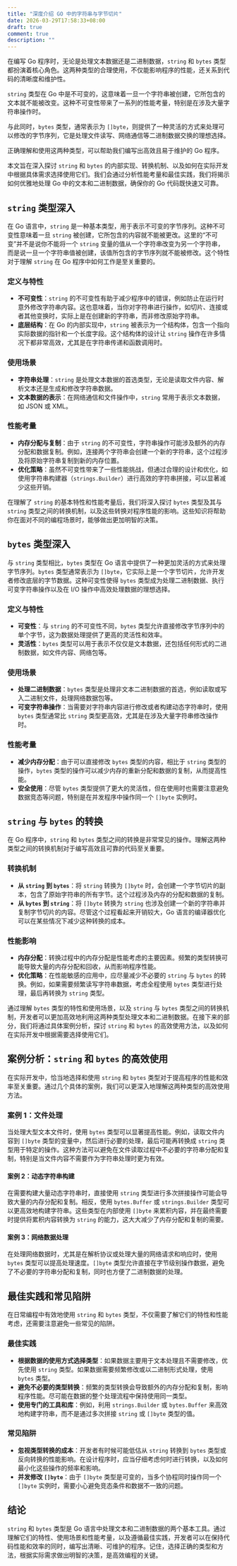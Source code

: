 ```yaml
---
title: "深度介绍 GO 中的字符串与字节切片"
date: 2026-03-29T17:58:33+08:00
draft: true
comment: true
description: ""
---
```


在编写 Go 程序时，无论是处理文本数据还是二进制数据，`string` 和 `bytes` 类型都扮演着核心角色。这两种类型的合理使用，不仅能影响程序的性能，还关系到代码的清晰度和维护性。

`string` 类型在 Go 中是不可变的，这意味着一旦一个字符串被创建，它所包含的文本就不能被改变。这种不可变性带来了一系列的性能考量，特别是在涉及大量字符串操作时。

与此同时，`bytes` 类型，通常表示为 `[]byte`，则提供了一种灵活的方式来处理可以修改的字节序列，它是处理文件读写、网络通信等二进制数据交换的理想选择。

正确理解和使用这两种类型，可以帮助我们编写出高效且易于维护的 Go 程序。

本文旨在深入探讨 `string` 和 `bytes` 的内部实现、转换机制、以及如何在实际开发中根据具体需求选择使用它们。我们会通过分析性能考量和最佳实践，我们将揭示如何优雅地处理 Go 中的文本和二进制数据，确保你的 Go 代码既快速又可靠。

## `string` 类型深入

在 Go 语言中，`string` 是一种基本类型，用于表示不可变的字节序列。这种不可变性意味着一旦 `string` 被创建，它所包含的内容就不能被更改。这里的“不可变”并不是说你不能将一个 `string` 变量的值从一个字符串改变为另一个字符串，而是说一旦一个字符串值被创建，该值所包含的字节序列就不能被修改。这个特性对于理解 `string` 在 Go 程序中如何工作是至关重要的。

### 定义与特性

- **不可变性**：`string` 的不可变性有助于减少程序中的错误，例如防止在运行时意外修改字符串内容。这也意味着，当你对字符串进行操作，如切片、连接或者其他变换时，实际上是在创建新的字符串，而非修改原始字符串。
- **底层结构**：在 Go 的内部实现中，`string` 被表示为一个结构体，包含一个指向实际数据的指针和一个长度字段。这个结构体的设计让 `string` 操作在许多情况下都非常高效，尤其是在字符串传递和函数调用时。

### 使用场景

- **字符串处理**：`string` 是处理文本数据的首选类型，无论是读取文件内容、解析文本还是生成和修改字符串数据。
- **文本数据的表示**：在网络通信和文件操作中，`string` 常用于表示文本数据，如 JSON 或 XML。

### 性能考量

- **内存分配与复制**：由于 `string` 的不可变性，字符串操作可能涉及额外的内存分配和数据复制。例如，连接两个字符串会创建一个新的字符串，这个过程涉及将原始字符串复制到新的内存位置。
- **优化策略**：虽然不可变性带来了一些性能挑战，但通过合理的设计和优化，如使用字符串构建器（`strings.Builder`）进行高效的字符串拼接，可以显著减少这些开销。

在理解了 `string` 的基本特性和性能考量后，我们将深入探讨 `bytes` 类型及其与 `string` 类型之间的转换机制，以及这些转换对程序性能的影响。这些知识将帮助你在面对不同的编程场景时，能够做出更加明智的决策。

## `bytes` 类型深入

与 `string` 类型相比，`bytes` 类型在 Go 语言中提供了一种更加灵活的方式来处理字节序列。`bytes` 类型通常表示为 `[]byte`，它实际上是一个字节切片，允许开发者修改底层的字节数据。这种可变性使得 `bytes` 类型成为处理二进制数据、执行可变字符串操作以及在 I/O 操作中高效处理数据的理想选择。

### 定义与特性

- **可变性**：与 `string` 的不可变性不同，`bytes` 类型允许直接修改字节序列中的单个字节，这为数据处理提供了更高的灵活性和效率。
- **灵活性**：`bytes` 类型可以用于表示不仅仅是文本数据，还包括任何形式的二进制数据，如文件内容、网络包等。

### 使用场景

- **处理二进制数据**：`bytes` 类型是处理非文本二进制数据的首选，例如读取或写入二进制文件，处理网络数据包等。
- **可变字符串操作**：当需要对字符串内容进行修改或者构建动态字符串时，使用 `bytes` 类型通常比 `string` 类型更高效，尤其是在涉及大量字符串修改操作时。

### 性能考量

- **减少内存分配**：由于可以直接修改 `bytes` 类型的内容，相比于 `string` 类型的操作，`bytes` 类型的操作可以减少内存的重新分配和数据的复制，从而提高性能。
- **安全使用**：尽管 `bytes` 类型提供了更大的灵活性，但在使用时也需要注意避免数据竞态等问题，特别是在并发程序中操作同一个 `[]byte` 实例时。

## `string` 与 `bytes` 的转换

在 Go 程序中，`string` 和 `bytes` 类型之间的转换是非常常见的操作。理解这两种类型之间的转换机制对于编写高效且可靠的代码至关重要。

### 转换机制

- **从 `string` 到 `bytes`**：将 `string` 转换为 `[]byte` 时，会创建一个字节切片的副本，包含了原始字符串的所有字节。这个过程涉及内存的分配和数据的复制。
- **从 `bytes` 到 `string`**：将 `[]byte` 转换为 `string` 也涉及创建一个新的字符串并复制字节切片的内容。尽管这个过程看起来开销较大，Go 语言的编译器优化可以在某些情况下减少这种转换的成本。

### 性能影响

- **内存分配**：转换过程中的内存分配是性能考虑的主要因素。频繁的类型转换可能导致大量的内存分配和回收，从而影响程序性能。
- **优化策略**：在性能敏感的应用中，应尽量减少不必要的 `string` 与 `bytes` 的转换。例如，如果需要频繁读写字符串数据，考虑全程使用 `bytes` 类型进行处理，最后再转换为 `string` 类型。

通过理解 `bytes` 类型的特性和使用场景，以及 `string` 与 `bytes` 类型之间的转换机制，开发者可以更加高效地利用这两种类型处理文本和二进制数据。在接下来的部分，我们将通过具体案例分析，探讨 `string` 和 `bytes` 的高效使用方法，以及如何在实际开发中根据需要选择使用它们。

## 案例分析：`string` 和 `bytes` 的高效使用

在实际开发中，恰当地选择和使用 `string` 和 `bytes` 类型对于提高程序的性能和效率至关重要。通过几个具体的案例，我们可以更深入地理解这两种类型的高效使用方法。

### 案例 1：文件处理

当处理大型文本文件时，使用 `bytes` 类型可以显著提高性能。例如，读取文件内容到 `[]byte` 类型的变量中，然后进行必要的处理，最后可能再转换成 `string` 类型用于特定的操作。这种方法可以避免在文件读取过程中不必要的字符串分配和复制，特别是当文件内容不需要作为字符串处理时更为有效。

#### 案例 2：动态字符串构建

在需要构建大量动态字符串时，直接使用 `string` 类型进行多次拼接操作可能会导致大量的内存分配和复制。相反，使用 `bytes.Buffer` 或 `strings.Builder` 类型可以更高效地构建字符串。这些类型在内部使用 `[]byte` 来累积内容，并在最终需要时提供将累积内容转换为 `string` 的能力，这大大减少了内存分配和复制的需要。

#### 案例 3：网络数据处理

在处理网络数据时，尤其是在解析协议或处理大量的网络请求和响应时，使用 `bytes` 类型可以提高处理速度。`[]byte` 类型允许直接在字节级别操作数据，避免了不必要的字符串分配和复制，同时也方便了二进制数据的处理。

## 最佳实践和常见陷阱

在日常编程中有效地使用 `string` 和 `bytes` 类型，不仅需要了解它们的特性和性能考虑，还需要注意避免一些常见的陷阱。

### 最佳实践

- **根据数据的使用方式选择类型**：如果数据主要用于文本处理且不需要修改，优先使用 `string` 类型。如果数据需要频繁修改或以二进制形式处理，使用 `bytes` 类型。
- **避免不必要的类型转换**：频繁的类型转换会导致额外的内存分配和复制，影响程序性能。尽可能在数据的整个处理流程中保持使用同一类型。
- **使用专门的工具和库**：例如，利用 `strings.Builder` 或 `bytes.Buffer` 来高效地构建字符串，而不是通过多次拼接 `string` 或 `[]byte` 类型的值。

### 常见陷阱

- **忽视类型转换的成本**：开发者有时候可能低估从 `string` 转换到 `bytes` 类型或反向转换的性能影响。在设计程序时，应当仔细考虑何时进行转换，以及如何最小化这些操作的频率和影响。
- **并发修改 `[]byte`**：由于 `[]byte` 类型是可变的，当多个协程同时操作同一个 `[]byte` 实例时，需要小心避免竞态条件和数据不一致的问题。

## 结论

`string` 和 `bytes` 类型是 Go 语言中处理文本和二进制数据的两个基本工具。通过理解它们的特性、使用场景和性能考量，以及遵循最佳实践，开发者可以在保持代码性能和效率的同时，编写出清晰、可维护的程序。记住，选择正确的类型和方法，根据实际需求做出明智的决策，是高效编程的关键。
